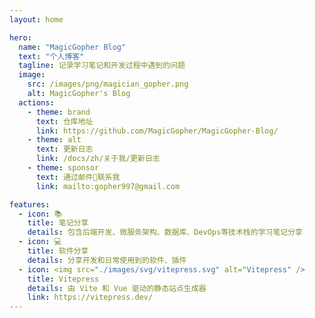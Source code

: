 ```yaml
---
layout: home

hero:
  name: "MagicGopher Blog"
  text: "个人博客"
  tagline: 记录学习笔记和开发过程中遇到的问题
  image:
    src: /images/png/magician_gopher.png
    alt: MagicGopher's Blog
  actions:
    - theme: brand
      text: 仓库地址
      link: https://github.com/MagicGopher/MagicGopher-Blog/
    - theme: alt
      text: 更新日志
      link: /docs/zh/关于我/更新日志
    - theme: sponsor
      text: 通过邮件📮联系我
      link: mailto:gopher997@gmail.com

features:
  - icon: 📚
    title: 笔记分享
    details: 包含后端开发、微服务架构、数据库、DevOps等技术栈的学习笔记分享
  - icon: 💻
    title: 软件分享
    details: 分享开发和日常使用到的软件、插件
  - icon: <img src="./images/svg/vitepress.svg" alt="Vitepress" />
    title: Vitepress
    details: 由 Vite 和 Vue 驱动的静态站点生成器
    link: https://vitepress.dev/
---
```


<VisitorStats />